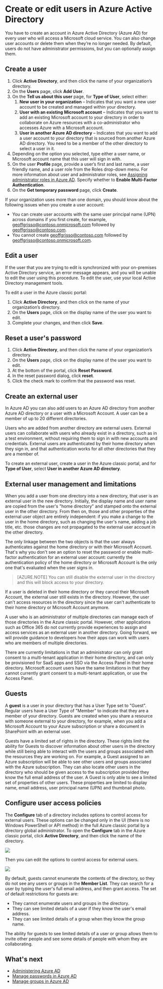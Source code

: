 <properties
    pageTitle="Create or edit users in Azure Active Directory | Microsoft Azure"
    description="Explains how to create or edit user accounts in Azure Active Directory."
    services="active-directory"
    documentationCenter=""
    authors="curtand"
    manager="stevenpo"
    editor=""/>

<tags
    ms.service="active-directory"
    ms.workload="identity"
    ms.tgt_pltfrm="na"
    ms.devlang="na"
    ms.topic="article"
    ms.date="12/01/2015"
    ms.author="curtand"/>

# Create or edit users in Azure Active Directory

You have to create an account in Azure Active Directory (Azure AD) for every user who will access a Microsoft cloud service. You can also change user accounts or delete them when they’re no longer needed. By default, users do not have administrator permissions, but you can optionally assign them.

## Create a user

1. Click **Active Directory**, and then click the name of your organization’s directory.
2. On the **Users** page, click **Add User**.
3. On the **Tell us about this user** page, for **Type of User**, select either:
    1. **New user in your organization** – Indicates that you want a new user account to be created and managed within your directory.
    2. **User with an existing Microsoft account** – Indicates that you want to add an existing Microsoft account to your directory in order to collaborate on Azure resources with a co-administrator who accesses Azure with a Microsoft account.
    3. **User in another Azure AD directory** – Indicates that you want to add a user account to your directory that is sourced from another Azure AD directory. You need to be a member of the other directory to select a user in it.
4. Depending on the option you selected, type either a user name, or Microsoft account name that this user will sign in with.
5. On the user **Profile** page, provide a user’s first and last name, a user friendly name, and a user role from the Roles drop-down menu. For more information about user and administrator roles, see [Assigning administrator roles in Azure AD](active-directory-assign-admin-roles.md). Specify whether to **Enable Multi-Factor Authentication**.
6. On the **Get temporary password** page, click **Create**.

If your organization uses more than one domain, you should know about the following issues when you create a user account:

- You can create user accounts with the same user principal name (UPN) across domains if you first create, for example, geoffgrisso@contoso.onmicrosoft.com followed by geoffgrisso@contoso.com.
- You cannot create geoffgrisso@contoso.com followed by geoffgrisso@contoso.onmicrosoft.com.

## Edit a user

If the user that you are trying to edit is synchronized with your on-premises Active Directory service, an error message appears, and you will be unable to edit the user using this procedure. To edit the user, use your local Active Directory management tools.

To edit a user in the Azure classic portal:

1. Click **Active Directory**, and then click on the name of your organization’s directory.
2. On the **Users** page, click on the display name of the user you want to edit.
3. Complete your changes, and then click **Save**.

## Reset a user's password

1. Click **Active Directory**, and then click the name of your organization’s directory.
2. On the **Users** page, click on the display name of the user you want to edit.
3. At the bottom of the portal, click **Reset Password**.
4. In the reset password dialog, click **reset**.
5. Click the check mark to confirm that the password was reset.

## Create an external user

In Azure AD you can also add users to an Azure AD directory from another Azure AD directory or a user with a Microsoft Account. A user can be a member of up to 20 different directories.

Users who are added from another directory are external users. External users can collaborate with users who already exist in a directory, such as in a test environment, without requiring them to sign in with new accounts and credentials. External users are authenticated by their home directory when they sign in, and that authentication works for all  other directories that they are a member of.

To create an external user, create a user in the Azure classic portal, and for **Type of User**, select **User in another Azure AD directory**.

## External user management and limitations

When you add a user from one directory into a new directory, that user is an external user in the new directory. Initially, the display name and user name are copied from the user's "home directory" and stamped onto the external user in the other directory. From then on, those and other properties of the external user object are entirely independent: if you make a change to the user in the home directory, such as changing the user's name, adding a job title, etc. those changes are not propagated to the external user account in the other directory.

The only linkage between the two objects is that the user always authenticates against the home directory or with their Microsoft Account. That's why you don't see an option to reset the password or enable multi-factor authentication for an external user account: currently the authentication policy of the home directory or Microsoft Account is the only one that's evaluated when the user signs in.

> [AZURE.NOTE]
> You can still disable the external user in the directory and this will block access to your directory.

If a user is deleted in their home directory or they cancel their Microsoft Account, the external user still exists in the directory. However, the user can't access resources in the directory since the user can't authenticate to their home directory or Microsoft Account anymore.

A user who is an administrator of multiple directories can manage each of those directories in the Azure classic portal. However, other applications such as Office 365 do not currently provide experiences to assign and access services as an external user in another directory. Going forward, we will provide guidance to developers how their apps can work with users who are members of multiple directories.

There are currently limitations in that an administrator can only grant consent to a multi-tenant application in their home directory, and can only be provisioned for SaaS apps and SSO via the Access Panel in their home directory. Microsoft account users have the same limitations in that they cannot currently grant consent to a multi-tenant application, or use the Access Panel.

## Guests

A **guest** is a user in your directory that has a User Type set to "Guest". Regular users have a User Type of "Member" to indicate that they are a member of your directory. Guests are created when you share a resource with someone external to your directory, for example, when you add a Microsoft Account to your Azure subscription or share a document in SharePoint with an external user.

Guests have a limited set of rights in the directory. These rights limit the ability for Guests to discover information about other users in the directory while still being able to interact with the users and groups associated with the resources they are working on. For example, a Guest assigned to an Azure subscription will be able to see other users and groups associated with the Azure subscription. They can also locate other users in the directory who should be given access to the subscription provided they know the full email address of the user. A Guest is only able to see a limited set of properties of other users. These properties are limited to display name, email address, user principal name (UPN) and thumbnail photo.

## Configure user access policies

The **Configure** tab of a directory includes options to control access for external users. These options can be changed only in the UI (there is no Windows PowerShell or API method) in the full Azure classic portal by a directory global administrator.
To open the **Configure** tab in the Azure classic portal, click **Active Directory**, and then click the name of the directory.

![][1]

Then you can edit the options to control access for external users.

![][2]

By default, guests cannot enumerate the contents of the directory, so they do not see any users or groups in the **Member List**. They can search for a user by typing the user's full email address, and then grant access. The set of default restrictions for guests are:

- They cannot enumerate users and groups in the directory.
- They can see limited details of a user if they know the user's email address.
- They can see limited details of a group when they know the group name.

The ability for guests to see limited details of a user or group allows them to invite other people and see some details of people with whom they are collaborating.  

## What's next

- [Administering Azure AD](active-directory-administer.md)
- [Manage passwords in Azure AD](active-directory-manage-passwords.md)
- [Manage groups in Azure AD](active-directory-manage-groups.md)

<!--Image references-->
[1]: ./media/active-directory-create-users/RBACDirConfigTab.png
[2]: ./media/active-directory-create-users/RBACGuestAccessControls.png

